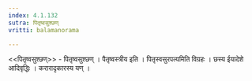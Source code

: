 ```yaml
---
index: 4.1.132
sutra: पितृष्वसुश्छण्
vritti: balamanorama

---
```

<<पितृष्वसुश्छण्>> - पितृष्वसुश्छण् । पैतृष्वस्त्रीय इति । पितृस्वसुरपत्यमिति विग्रहः । छस्य ईयादेशे आदिवृद्धिः । करारादृकारस्य यण् ।